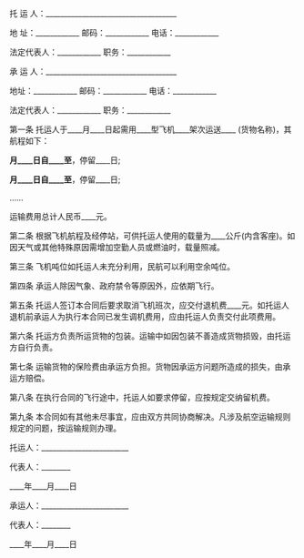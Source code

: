 
 


托 运 人：____________________________________


地 址：____________ 邮码：____________ 电话：____________


法定代表人：____________ 职务：____________


承 运 人：____________________________________


地址：____________ 邮码：____________ 电话：____________


法定代表人：____________ 职务：____________


第一条 托运人于____月____日起需用____型飞机____架次运送____ (货物名称)，其航程如下：


____月____日自____至____，停留____日;


____月____日自____至____，停留____日;


……


运输费用总计人民币____元。


第二条 根据飞机航程及经停站，可供托运人使用的载量为____公斤(内含客座)。如因天气或其他特殊原因需增加空勤人员或燃油时，载量照减。


第三条 飞机吨位如托运人未充分利用，民航可以利用空余吨位。


第四条 承运人除因气象、政府禁令等原因外，应依期飞行。


第五条 托运人签订本合同后要求取消飞机班次，应交付退机费____元。如托运人退机前承运人为执行本合同已发生调机费用，应由托运人负责交付此项费用。


第六条 托运方负责所运货物的包装。运输中如因包装不善造成货物损毁，由托运方自行负责。


第七条 运输货物的保险费由承运方负担。货物因承运方问题所造成的损失，由承运方赔偿。


第八条 在执行合同的飞行途中，托运人如要求停留，应按规定交纳留机费。


第九条 本合同如有其他未尽事宜，应由双方共同协商解决。凡涉及航空运输规则规定的问题，按运输规则办理。


托运人：________________________


代表人：________


____年____月____日


承运人：________________________


代表人：________


____年____月____日
 


 

 
 
 
 
 
  


  
 

  


  


  
 
 
 
 

